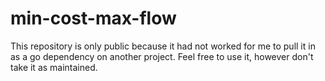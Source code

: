 # min-cost-max-flow

This repository is only public because it had not worked for me to pull it in as a go dependency on another project.
Feel free to use it, however don't take it as maintained.